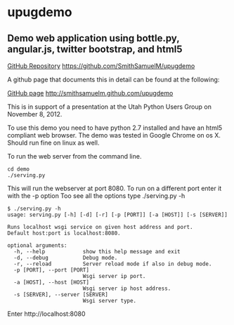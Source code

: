 upugdemo
========

Demo web application using bottle.py, angular.js, twitter bootstrap, and html5
------------------------------------------------------------------------
[GitHub Repository](https://github.com/SmithSamuelM/upugdemo "Repository Link")
https://github.com/SmithSamuelM/upugdemo

A github page that documents this in detail can be found at the following:

[GitHub page](http://smithsamuelm.github.com/upugdemo "GitHub Page")
http://smithsamuelm.github.com/upugdemo

This is in support of a presentation at the Utah Python Users Group on November 8, 2012.

To use this demo you need to have python 2.7 installed and have an html5 compliant web browser. The demo was tested in Google Chrome on os X. Should
run fine on linux as well. 

To run the web server from the command line.  

    cd demo
    ./serving.py

This will run the webserver at port 8080.
To run on a different port enter it with the -p option
Too see all the options type
    ./serving.py -h

    $ ./serving.py -h
    usage: serving.py [-h] [-d] [-r] [-p [PORT]] [-a [HOST]] [-s [SERVER]]
    
    Runs localhost wsgi service on given host address and port. 
    Default host:port is localhost:8080.
    
    optional arguments:
      -h, --help            show this help message and exit
      -d, --debug           Debug mode.
      -r, --reload          Server reload mode if also in debug mode.
      -p [PORT], --port [PORT]
                            Wsgi server ip port.
      -a [HOST], --host [HOST]
                            Wsgi server ip host address.
      -s [SERVER], --server [SERVER]
                            Wsgi server type.

Enter
    http://localhost:8080 

